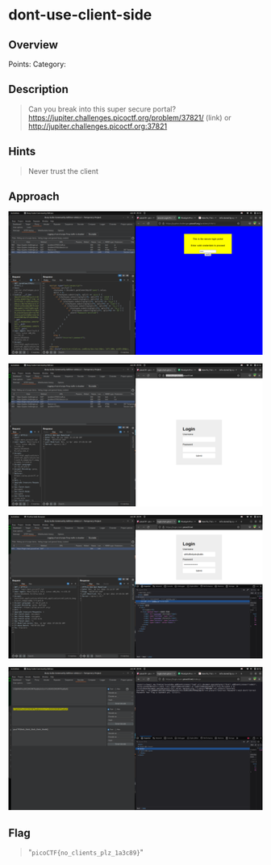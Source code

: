 # dont-use-client-side

## Overview
Points: 
Category:

## Description
> Can you break into this super secure portal? https://jupiter.challenges.picoctf.org/problem/37821/ (link) or http://jupiter.challenges.picoctf.org:37821

## Hints
> Never trust the client

## Approach
> 

![](https://github.com/Akhilstaar/HackIT_22/blob/main/Assignment_2/NIKHIL%20MEENA%20ASSIGNMENT%202/Assets/Screenshot%20from%202022-06-20%2020-33-09.png)

![](https://github.com/Akhilstaar/HackIT_22/blob/main/Assignment_2/NIKHIL%20MEENA%20ASSIGNMENT%202/Assets/Screenshot%20from%202022-06-20%2020-40-53.png)

![](https://github.com/Akhilstaar/HackIT_22/blob/main/Assignment_2/NIKHIL%20MEENA%20ASSIGNMENT%202/Assets/Screenshot%20from%202022-06-20%2020-44-27.png)

![](https://github.com/Akhilstaar/HackIT_22/blob/main/Assignment_2/NIKHIL%20MEENA%20ASSIGNMENT%202/Assets/Screenshot%20from%202022-06-20%2020-45-24.png)

## Flag
> "`picoCTF{no_clients_plz_1a3c89}`"
